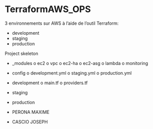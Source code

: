 # TerraformAWS_OPS

 3 environnements sur AWS à l’aide de l’outil Terraform:
- development
- staging
- production

Project skeleton
- _modules o ec2 o vpc
o ec2-ha
o ec2-asg
o lambda
o monitoring
- config
o development.yml
o staging.yml
o production.yml
- development
o main.tf
o providers.tf
- staging
- production



- PERONA MAXIME
- CASCIO JOSEPH
